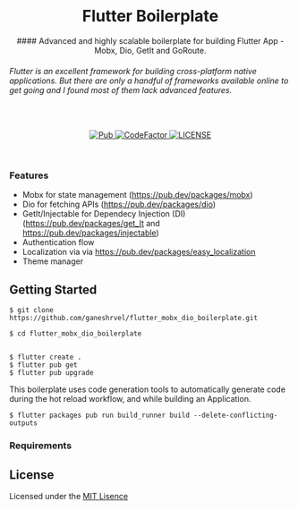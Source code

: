 <br>


<h1 align="center">Flutter Boilerplate</h1>

<p align="center">
   #### Advanced and highly scalable boilerplate for building Flutter App - Mobx, Dio, GetIt and GoRoute.

###### Flutter is an excellent framework for building cross-platform native applications. But there are only a handful of frameworks available online to get going and I found most of them lack advanced features.
</p>
<br>
<p align="center">
  <a href="https://pub.dev/packages/very_good_analysis">
    <img alt="Pub" src="https://img.shields.io/badge/style-very_good_analysis-B22C89.svg" />
  </a>
  <a href="https://www.codefactor.io/repository/github/muhammedkpln/flutter-boilerplate">
    <img alt="CodeFactor" src="https://www.codefactor.io/repository/github/muhammedkpln/flutter-boilerplate/badge" />
  </a>
  <a href="LICENSE">
    <img alt="LICENSE" src="https://img.shields.io/github/license/MuhammedKpln/flutter-boilerplate" />
  </a>
</p>


<br>

### Features
- Mobx for state management (https://pub.dev/packages/mobx)
- Dio for fetching APIs (https://pub.dev/packages/dio)
- GetIt/Injectable for Dependecy Injection (DI) (https://pub.dev/packages/get_It and https://pub.dev/packages/injectable)
- Authentication flow
- Localization via via https://pub.dev/packages/easy_localization
- Theme manager



## Getting Started

```shell
$ git clone https://github.com/ganeshrvel/flutter_mobx_dio_boilerplate.git

$ cd flutter_mobx_dio_boilerplate
```

```shell

$ flutter create .
$ flutter pub get
$ flutter pub upgrade
```

This boilerplate uses code generation tools to automatically generate code during the hot reload workflow, and while building an Application. 

```shell
$ flutter packages pub run build_runner build --delete-conflicting-outputs
```





### Requirements


## License

Licensed under the [MIT Lisence](LICENSE)

